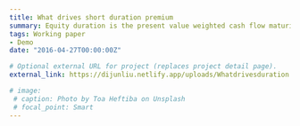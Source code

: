 ```yaml
---
title: What drives short duration premium
summary: Equity duration is the present value weighted cash flow maturity. It measures the sensitivity of the price to the change of interest rate. Using a present value decomposition approach, I calculate the contribution of cash flow news and discount rate news to the unexpected returns for portfolios based on equity duration. Surprisingly, the cash flow news is the main driver across portfolios that are composed of stocks with long duration or short duration. Stocks characterized by a shorter duration earn return premium over stocks with a longer duration. Though the short duration premium embeds value premium, it cannot be a substitute for the intangible adjusted book-to-market ratio. Portfolio analyses indicate that the premium is concentrated on small stocks and stocks that are possibly short-sale constrained.
tags: Working paper
- Demo
date: "2016-04-27T00:00:00Z"

# Optional external URL for project (replaces project detail page).
external_link: https://dijunliu.netlify.app/uploads/Whatdrivesduration.pdf

# image:
 # caption: Photo by Toa Heftiba on Unsplash
 # focal_point: Smart
---
```


